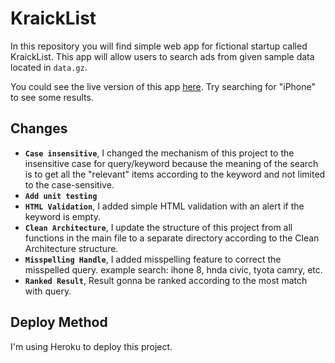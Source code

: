 # KraickList
In this repository you will find simple web app for fictional startup called KraickList. This app will allow users to search ads from given sample data located in `data.gz`.

You could see the live version of this app [here](https://serene-depths-66275.herokuapp.com/). Try searching for "iPhone" to see some results.

## Changes
- **`Case insensitive`**, I changed the mechanism of this project to the insensitive case for query/keyword because the
  meaning of the search is to get all the "relevant" items according to the keyword and not limited to the case-sensitive.
- **`Add unit testing`**
- **`HTML Validation`**, I added simple HTML validation with an alert if the keyword is empty.
- **`Clean Architecture`**, I update the structure of this project from all functions in the main file to a separate directory according to the Clean Architecture structure.
- **`Misspelling Handle`**, I added misspelling feature to correct
the misspelled query. example search: ihone 8, hnda civic, tyota camry, etc.
- **`Ranked Result`**, Result gonna be ranked according to the 
most match with query.

## Deploy Method

I'm using Heroku to deploy this project.
